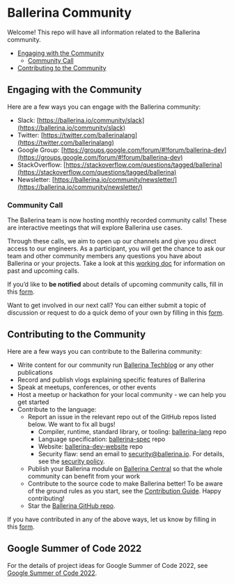 # Ballerina Community
Welcome! This repo will have all information related to the Ballerina community.

* [Engaging with the Community](#engaging-with-the-community)
  * [Community Call](#community-call)
* [Contributing to the Community](#contributing-to-the-community)

## Engaging with the Community
Here are a few ways you can engage with the Ballerina community:

* Slack: [https://ballerina.io/community/slack](https://ballerina.io/community/slack)
* Twitter: [https://twitter.com/ballerinalang](https://twitter.com/ballerinalang)
* Google Group: [https://groups.google.com/forum/#!forum/ballerina-dev](https://groups.google.com/forum/#!forum/ballerina-dev)
* StackOverflow: [https://stackoverflow.com/questions/tagged/ballerina](https://stackoverflow.com/questions/tagged/ballerina)
* Newsletter: [https://ballerina.io/community/newsletter/](https://ballerina.io/community/newsletter/)

### Community Call
The Ballerina team is now hosting monthly recorded community calls! These are interactive meetings that will explore Ballerina use cases. 

Through these calls, we aim to open up our channels and give you direct access to our engineers. As a participant, you will get the chance to ask our team and other community members any questions you have about Ballerina or your projects. Take a look at this [working doc](https://docs.google.com/document/d/1TPi0ktNvk-gQhVh46ckP5_LyhvwLJSQ3NJeSfv8459A/edit) for information on past and upcoming calls.

If you’d like to **be notified** about details of upcoming community calls, fill in this [form](https://docs.google.com/forms/d/e/1FAIpQLSfJkkaXmOf-ULhZ1Oi7bXAG_UmieRQ3wF8mKDohWux-8Ltfsw/viewform). 

Want to get involved in our next call? You can either submit a topic of discussion or request to do a quick demo of your own by filling in this [form](https://docs.google.com/forms/d/e/1FAIpQLSewd7XGlQeuCI2P9XlQ-A8rtFGn9ghbdYpghIi9K03VlxHcRg/viewform).

## Contributing to the Community
Here are a few ways you can contribute to the Ballerina community:
* Write content for our community run [Ballerina Techblog](https://medium.com/ballerina-techblog) or any other publications
* Record and publish vlogs explaining specific features of Ballerina
* Speak at meetups, conferences, or other events
* Host a meetup or hackathon for your local community - we can help you get started
* Contribute to the language:
  * Report an issue in the relevant repo out of the GitHub repos listed below. We want to fix all bugs!
    * Compiler, runtime, standard library, or tooling: [ballerina-lang](https://github.com/ballerina-platform/ballerina-lang/issues) repo
    * Language specification: [ballerina-spec](https://github.com/ballerina-platform/ballerina-spec/issues) repo
    * Website: [ballerina-dev-website](https://github.com/ballerina-platform/ballerina-dev-website/issues) repo
    * Security flaw: send an email to [security@ballerina.io](mailto:security@ballerina.io). For details, see the [security policy](https://ballerina.io/security).
  * Publish your Ballerina module on [Ballerina Central](https://central.ballerina.io/) so that the whole community can benefit from your work
  * Contribute to the source code to make Ballerina better! To be aware of the ground rules as you start, see the [Contribution Guide](https://github.com/ballerina-platform/ballerina-lang/blob/master/CONTRIBUTING.md). Happy contributing!
  * Star the [Ballerina GitHub repo](https://github.com/ballerina-platform/ballerina-lang).

If you have contributed in any of the above ways, let us know by filling in this [form](https://docs.google.com/forms/d/e/1FAIpQLSfLvVD_4t28jzN53f9j_oqS4sMf9_-si5wSwtUDorBOT0Nr6w/viewform).

## Google Summer of Code 2022

For the details of project ideas for Google Summer of Code 2022, see [Google Summer of Code 2022](https://github.com/ballerina-platform/community/blob/master/gsoc-proposals-2022.md).
